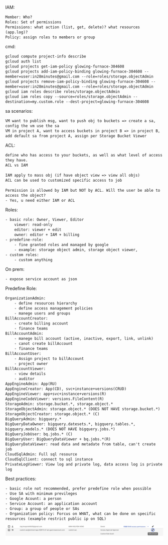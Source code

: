IAM:
    
    Member: Who?
    Roles: Set of permissions
    Permissions: what action (list, get, delete)? what resources (app.log)?
    Policy: assign roles to members or group

cmd:

    gcloud compute project-info describe
    gcloud auth list
    gcloud projects get-iam-policy glowing-furnace-304608
    gcloud projects add-iam-policy-binding glowing-furnace-304608 --member=user:in28minutes@gmail.com --role=roles/storage.objectAdmin
    gcloud projects remove-iam-policy-binding glowing-furnace-304608 --member=user:in28minutes@gmail.com --role=roles/storage.objectAdmin
    gcloud iam roles describe roles/storage.objectAdmin
    gcloud iam roles copy --source=roles/storage.objectAdmin --destination=my.custom.role --dest-project=glowing-furnace-304608

sa scenarios:

    VM want to publish msg, want to push obj to buckets => create a sa, config the vm use the sa
    VM in project A, want to access buckets in project B => in project B, add default sa from project A, assign per Storage Bucket Viewer

ACL:

    define who has access to your buckets, as well as what level of access they have.
    ACL vs IAM

    IAM apply to mass obj (if have object view => view all objs)
    ACL can be used to customized specific access to job
    
    Permission is allowed by IAM but NOT by ACL. Will the user be able to access the object?
    - Yes, u need either IAM or ACL

Roles:
    
    - basic role: Owner, Viewer, Editor
        viewer: read-only
        editor: viewer + edit
        owner: editor + IAM + billing
    - predefine-role:
        - fine granted roles and managed by google
        - example: storage object admin, storage object viewer, 
    - custom roles:
        - custom anything

On prem:
    
    - expose service account as json

Predefine Role:
    
    OrganizationAdmin: 
        - define resources hierarchy
        - define access management policies
        - manege users and groups
    BillAccountCreator:
        - create billing account
        - finance teams
    BillAccountAdmin:
        - manege bill account (active, inactive, export, link, unlink)
        - canot create billAccount
        - finance teams
    BillAccountUser:
        - Assign project to billAccount
        - project owner
    BillAccountViewer:
        - view details
        - auditor
    AppEngineAdmin: App(RU)
    AppEngineCreator: App(CD), svc+instance+versions(CRUD)
    AppEngineViewer: app+svc+instance+versions(R)
    AppEngineCodeViewer: versions.FileContent(R)
    StorageAdmin: storage.bucket.*, storage.object.*
    StorageObjectAdmin: storage.object.* (DOES NOT HAVE storage.bucket.*)
    StorageObjectCreator: storage.object.* (C) 
    BigQueryAdmin: bigquery.* 
    BigQueryDataOwner: bigquery.datesets.*, bigquery.tables.*, bigquery.models.* (DOES NOT HAVE bigquery.jobs.*)
    BigQueryJobUser: bq.jobs.* (C)
    BigQueryUser: BigQueryDataViewer + bq.jobs.*(R)
    BigQueryDataViewer: read data and metadate from table, can't create job
    CloudSqlAdmin: Full sql resource
    CloudSqlClient: connect to sql instance
    PrivateLogViewer: View log and private log, data access log is private log
        

Best practices:

    - basic role not recommended, prefer predefine role when possible
    - Use SA with minimum previleges
    - Google Acount: a person
    - Service Account: an application account
    - Group: a group of people or SAs
    - Organization policy: Forcus on WHAT, what can be done on specific resources (example restrict public ip on SQL)

![Alt text](./imgs/edit_role.jpeg?raw=true "Title")
